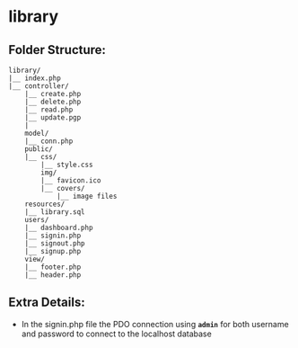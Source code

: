# library
## Folder Structure:
    library/
    |__ index.php
    |__ controller/
        |__ create.php
        |__ delete.php
        |__ read.php
        |__ update.pgp
        |
        model/
        |__ conn.php
        public/
        |__ css/
            |__ style.css
            img/
            |__ favicon.ico
            |__ covers/
                |__ image files
        resources/
        |__ library.sql            
        users/
        |__ dashboard.php
        |__ signin.php
        |__ signout.php
        |__ signup.php
        view/
        |__ footer.php
        |__ header.php
## Extra Details:
* In the signin.php file the PDO connection using **`admin`** for both username and password to connect to the localhost database